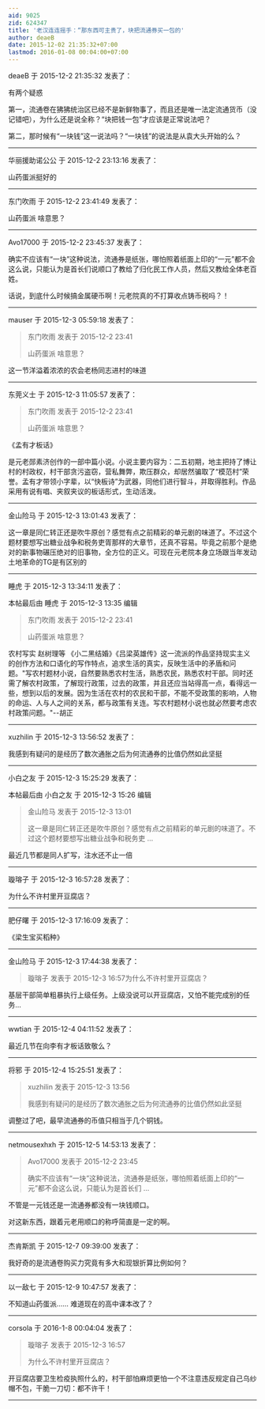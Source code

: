 ```yaml
---
aid: 9025
zid: 624347
title: '老汉连连摇手：“那东西可主贵了，块把流通券买一包的'
author: deaeB
date: 2015-12-02 21:35:32+07:00
lastmod: 2016-01-08 00:04:00+07:00
---
```


deaeB 于 2015-12-2 21:35:32 发表了：

有两个疑惑

第一，流通卷在狒狒统治区已经不是新鲜物事了，而且还是唯一法定流通货币（没记错吧），为什么还是说全称？“块把钱一包”才应该是正常说法吧？

第二，那时候有“一块钱”这一说法吗？“一块钱”的说法是从袁大头开始的么？

---------

华丽援助诺公公 于 2015-12-2 23:13:16 发表了：

山药蛋派挺好的

---------

东门吹雨 于 2015-12-2 23:41:49 发表了：

山药蛋派 啥意思？

---------

Avo17000 于 2015-12-2 23:45:37 发表了：

确实不应该有“一块”这种说法，流通券是纸张，哪怕照着纸面上印的“一元”都不会这么说，只能认为是首长们说顺口了教给了归化民工作人员，然后又教给全体老百姓。

话说，到底什么时候搞金属硬币啊！元老院真的不打算收点铸币税吗？！

---------

mauser 于 2015-12-3 05:59:18 发表了：

> 东门吹雨 发表于 2015-12-2 23:41
> 
> 山药蛋派 啥意思？



这一节洋溢着浓浓的农会老杨同志进村的味道

---------

东莞义士 于 2015-12-3 11:05:57 发表了：

> 东门吹雨 发表于 2015-12-2 23:41
> 
> 山药蛋派 啥意思？



《孟有才板话》

是元老郧素济创作的一部中篇小说。小说主要内容为：二五初期，地主把持了博让村的村政权，村干部贪污盗窃，营私舞弊，欺压群众，却居然骗取了“模范村”荣誉。孟有才带领小字辈，以“快板诗”为武器，同他们进行智斗，并取得胜利。作品采用有说有唱、夹叙夹议的板话形式，生动活泼。

---------

金山险马 于 2015-12-3 13:01:43 发表了：

这一章是同仁转正还是吹牛原创？感觉有点之前精彩的单元剧的味道了。不过这个题材要想写出糖业战争和税务吏胥那样的大章节，还真不容易。毕竟之前那个是绝对的新事物碾压绝对的旧事物，全方位的正义。可现在元老院本身立场跟当年发动土地革命的TG是有区别的

---------

睡虎 于 2015-12-3 13:34:11 发表了：

本帖最后由 睡虎 于 2015-12-3 13:35 编辑 


> 
> 东门吹雨 发表于 2015-12-2 23:41
> 
> 山药蛋派 啥意思？



农村写实 赵树理等 《小二黑结婚》《吕梁英雄传》这一流派的作品坚持现实主义的创作方法和口语化的写作特点，追求生活的真实，反映生活中的矛盾和问题。"写农村题材小说，自然要熟悉农村生活，熟悉农民，熟悉农村干部。同时还需了解农村政策，了解现行政策，过去的政策，并且还应当站得高一点，看得远一些，想到以后的发展。因为生活在农村的农民和干部，不能不受政策的影响，人物的命运、人与人之间的关系，都与政策有关连。写农村题材小说也就必然要考虑农村政策问题。"--胡正

---------

xuzhilin 于 2015-12-3 13:56:52 发表了：

我感到有疑问的是经历了数次通胀之后为何流通券的比值仍然如此坚挺

---------

小白之友 于 2015-12-3 15:25:29 发表了：

本帖最后由 小白之友 于 2015-12-3 15:26 编辑 


> 
> 金山险马 发表于 2015-12-3 13:01
> 
> 这一章是同仁转正还是吹牛原创？感觉有点之前精彩的单元剧的味道了。不过这个题材要想写出糖业战争和税务吏 ...



最近几节都是同人扩写，注水还不止一倍

---------

璇瑢子 于 2015-12-3 16:57:28 发表了：

为什么不许村里开豆腐店？

---------

肥仔曙 于 2015-12-3 17:16:09 发表了：

《梁生宝买稻种》

---------

金山险马 于 2015-12-3 17:44:38 发表了：

> 璇瑢子 发表于 2015-12-3 16:57为什么不许村里开豆腐店？



基层干部简单粗暴执行上级任务。上级没说可以开豆腐店，又怕不能完成别的任务...

---------

wwtian 于 2015-12-4 04:11:52 发表了：

最近几节在向李有才板话致敬么？

---------

将邪 于 2015-12-4 15:25:51 发表了：

> xuzhilin 发表于 2015-12-3 13:56
> 
> 我感到有疑问的是经历了数次通胀之后为何流通券的比值仍然如此坚挺



调整过了吧，最早流通券的币值只相当于几个铜钱。

---------

netmousexhxh 于 2015-12-5 14:53:13 发表了：

> Avo17000 发表于 2015-12-2 23:45
> 
> 确实不应该有“一块”这种说法，流通券是纸张，哪怕照着纸面上印的“一元”都不会这么说，只能认为是首长们 ...



不管是一元钱还是一流通券都没有一块钱顺口。

对这新东西，跟着元老用顺口的称呼简直是一定的啊。

---------

杰肯斯凯 于 2015-12-7 09:39:00 发表了：

我好奇的是流通卷购买力究竟有多大和现银折算比例如何？

---------

以一敌七 于 2015-12-9 10:47:57 发表了：

不知道山药蛋派…… 难道现在的高中课本改了？

---------

corsola 于 2016-1-8 00:04:04 发表了：

> 璇瑢子 发表于 2015-12-3 16:57
> 
> 为什么不许村里开豆腐店？



开豆腐店要卫生检疫执照什么的，村干部怕麻烦更怕一个不注意违反规定自己乌纱帽不包，干脆一刀切：都不许干！

---------

